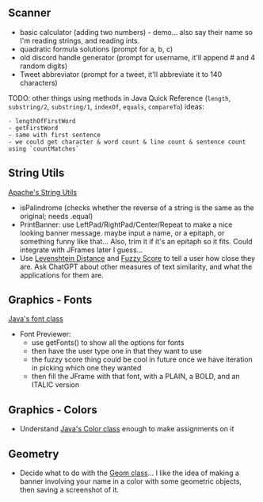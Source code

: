 
## Scanner

- basic calculator (adding two numbers) - demo... also say their name so I'm reading strings, and reading ints.
- quadratic formula solutions (prompt for a, b, c)
- old discord handle generator (prompt for username, it'll append # and 4 random digits)
- Tweet abbreviator (prompt for a tweet, it'll abbreviate it to 140 characters)

TODO: other things using methods in Java Quick Reference (`length`, `substring/2`, `substring/1`, `indexOf`, `equals`, `compareTo`)
ideas:

    - lengthOfFirstWord
    - getFirstWord
    - same with first sentence
    - we could get character & word count & line count & sentence count using `countMatches`

## String Utils

[Apache's String Utils](https://commons.apache.org/proper/commons-lang/apidocs/org/apache/commons/lang3/StringUtils.html)

- isPalindrome (checks whether the reverse of a string is the same as the original; needs .equal)
- PrintBanner: use LeftPad/RightPad/Center/Repeat to make a nice looking banner message. maybe input a name, or a epitaph, or something funny like that... Also, trim it if it's an epitaph so it fits. Could integrate with JFrames later I guess...
- Use [Levenshtein Distance](https://commons.apache.org/proper/commons-text/javadocs/api-release/org/apache/commons/text/similarity/LevenshteinDistance.html) and [Fuzzy Score](https://commons.apache.org/proper/commons-text/javadocs/api-release/org/apache/commons/text/similarity/FuzzyScore.html) to tell a user how close they are. Ask ChatGPT about other measures of text similarity, and what the applications for them are.

## Graphics - Fonts

[Java's font class](https://docs.oracle.com/javase/8/docs/api/java/awt/Font.html)

- Font Previewer:
  - use getFonts() to show all the options for fonts
  - then have the user type one in that they want to use
  - the fuzzy score thing could be cool in future once we have iteration in picking which one they wanted
  - then fill the JFrame with that font, with a PLAIN, a BOLD, and an ITALIC version

## Graphics - Colors

- Understand [Java's Color class](https://docs.oracle.com/javase/8/docs/api/java/awt/Color.html) enough to make assignments on it

## Geometry

- Decide what to do with the [Geom class](https://docs.oracle.com/javase%2F7%2Fdocs%2Fapi%2F%2F/java/awt/geom/package-summary.html)... I like the idea of making a banner involving your name in a color with some geometric objects, then saving a screenshot of it.
